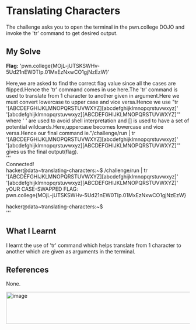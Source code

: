 # Translating Characters
The challenge asks you to open the terminal in the pwn.college DOJO and invoke the 'tr' command to get desired output.     

## My Solve
**Flag:** 'pwn.college{MOjL-jUTSKSWHv-5Ud21nEW0TIp.01MxEzNxwCO1gjNzEzW}'    

Here,we are asked to find the correct flag value since all the cases are flipped.Hence the 'tr' command comes in use here.The 'tr' command is used to translate from 1 character to another given in argument.Here we must convert lowercase to upper case and vice versa.Hence we use "tr '[ABCDEFGHIJKLMNOPQRSTUVWXYZ][abcdefghijklmnopqrstuvwxyz]' '[abcdefghijklmnopqrstuvwxyz][ABCDEFGHIJKLMNOPQRSTUVWXYZ]'" where ' ' are used to avoid shell interpretation and [] is used to have a set of potential wildcards.Here,uppercase becomes lowercase and vice versa.Hence our final command ie."/challenge/run | tr '[ABCDEFGHIJKLMNOPQRSTUVWXYZ][abcdefghijklmnopqrstuvwxyz]' '[abcdefghijklmnopqrstuvwxyz][ABCDEFGHIJKLMNOPQRSTUVWXYZ]'" gives us the final output(flag).   
'''    
Connected!                                                                                
hacker@data~translating-characters:~$ /challenge/run | tr '[ABCDEFGHIJKLMNOPQRSTUVWXYZ][abcdefghijklmnopqrstuvwxyz]' '[abcdefghijklmnopqrstuvwxyz][ABCDEFGHIJKLMNOPQRSTUVWXYZ]'        
yOUR CASE-SWAPPED FLAG:     
pwn.college{MOjL-jUTSKSWHv-5Ud21nEW0TIp.01MxEzNxwCO1gjNzEzW}      
     
hacker@data~translating-characters:~$     
'''     

## What I Learnt
I learnt the use of 'tr' command which helps translate from 1 character to another which are given as arguments in the terminal.    

## References
None.     

<img width="1249" height="87" alt="image" src="https://github.com/user-attachments/assets/f3b0abc1-aa82-4e7a-bd1e-5530735bd814" />


